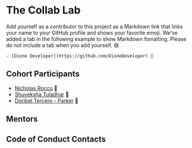 # The Collab Lab

Add yourself as a contributor to this project as a Markdown link that links your name to your GitHub profile and shows your favorite emoji. We've added a tab in the following example to show Markdown fomatting. Please do not include a tab when you add yourself. 😄

    - [Dione Developer](https://github.com/DioneDeveloper) 💅

## Cohort Participants

- [Nicholas Rocco](https://github.com/NickRoccodev11) 🎹
- [Shuveksha Tuladhar](https://github.com/shuveksha-tuladhar) 🚗
- [Doribel Tercero - Parker](https://github.com/dterceroparker) 🤍

## Mentors

## Code of Conduct Contacts
